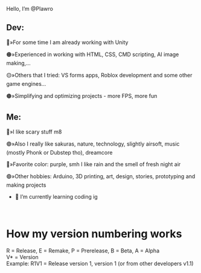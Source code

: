 Hello, I’m @Plawro

## Dev:
🔴»For some time I am already working with Unity

🟠»Experienced in working with HTML, CSS, CMD scripting, AI image making,...

🟡»Others that I tried: VS forms apps, Roblox development and some other game engines...

🟤»Simplifying and optimizing projects - more FPS, more fun

## Me:
🔴»I like scary stuff m8

🟣»Also I really like sakuras, nature, technology, slightly airsoft, music (mostly Phonk or Dubstep tho), dreamcore

🔵»Favorite color: purple, smh I like rain and the smell of fresh night air

🟢»Other hobbies: Arduino, 3D printing, art, design, stories, prototyping and making projects

- 🌱 I’m currently learning coding ig
<br><br><br>
# How my version numbering works
R = Release, E = Remake, P = Prerelease, B = Beta, A = Alpha <br>
V* = Version <br>
Example: R1V1 = Release version 1, version 1 (or from other developers v1.1)

<!---
Plawro is ✨ special ✨ because his `README.md` appears on his GitHub profile.
--->
